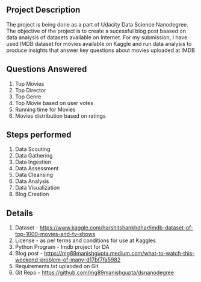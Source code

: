 ## Project Description 

The project is being done as a part of Udacity Data Science Nanodegree. The objective of the project is to create a sucessful blog post baased on data analysis of datasets available on Internet. For my submission, I have used IMDB dataset for movies available on Kaggle and run data analysis to produce insights that answer key questions about movies uploaded at IMDB 


## Questions Answered 

1. Top Movies
2. Top Director
3. Top Genre
4. Top Movie based on user votes
5. Running time for Movies
6. Movies distribution based on ratings


## Steps performed

1. Data Scouting 
2. Data Gathering
3. Data Ingestion
4. Data Assessment 
5. Data Cleansing
6. Data Analysis
7. Data Visualization
8. Blog Creation

## Details 

1. Dataset - https://www.kaggle.com/harshitshankhdhar/imdb-dataset-of-top-1000-movies-and-tv-shows
2. License - as per terms and conditions for use at Kaggles
3. Python Program - Imdb project for DA
4. Blog post - https://mg89manishgupta.medium.com/what-to-watch-this-weekend-problem-of-many-d17bf7fa5982
5. Requirements.txt uplaoded on Git 
6. Git Repo - https://github.com/mg89manishgupta/dsnanodegree
